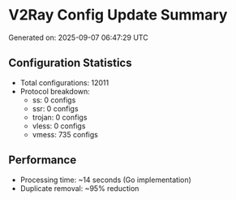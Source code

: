 # V2Ray Config Update Summary
Generated on: 2025-09-07 06:47:29 UTC

## Configuration Statistics
- Total configurations: 12011
- Protocol breakdown:
  - ss: 0 configs
  - ssr: 0 configs
  - trojan: 0 configs
  - vless: 0 configs
  - vmess: 735 configs

## Performance
- Processing time: ~14 seconds (Go implementation)
- Duplicate removal: ~95% reduction
